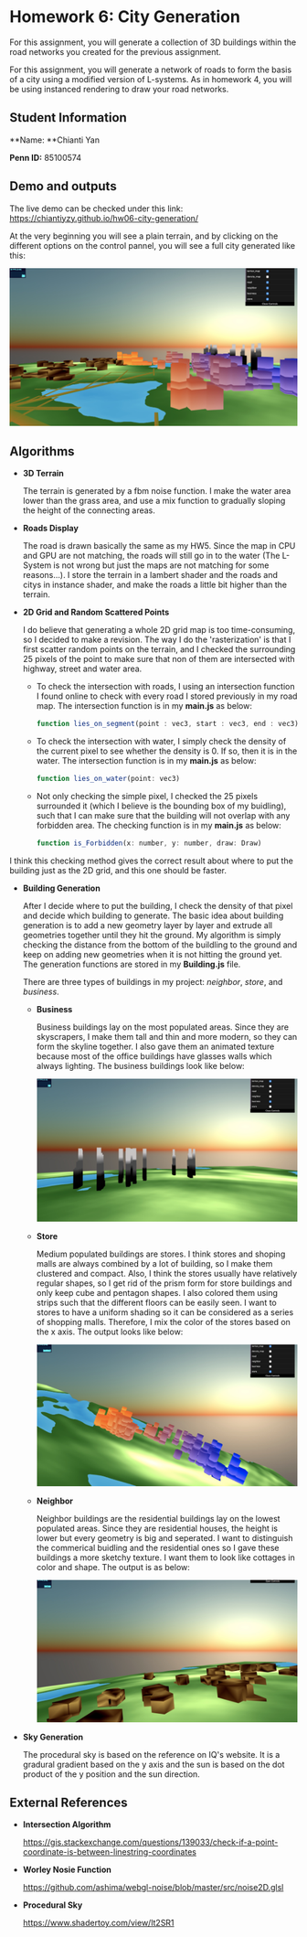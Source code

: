 # Homework 6: City Generation

For this assignment, you will generate a collection of 3D buildings within the road networks you created for the previous assignment.

For this assignment, you will generate a network of roads to form the basis of a city using a modified version of L-systems. As in homework 4, you will be using instanced rendering to draw your road networks.

## Student Information
**Name: **Chianti Yan

**Penn ID:** 85100574



## Demo and outputs 

The live demo can be checked under this link: <https://chiantiyzy.github.io/hw06-city-generation/>

At the very beginning you will see a plain terrain, and by clicking on the different options on the control pannel, you will see a full city generated like this: 

![](whole.jpeg)



## Algorithms

+ **3D Terrain**

  The terrain is generated by a fbm noise function. I make the water area lower than the grass area, and use a mix function to gradually sloping the height of the connecting areas. 

+ **Roads Display**

  The road is drawn basically the same as my HW5. Since the map in CPU and GPU are not matching, the roads will still go in to the water (The L-System is not wrong but just the maps are not matching for some reasons…). I store the terrain in a lambert shader and the roads and citys in  instance shader, and make the roads a little bit higher than the terrain.

+ **2D Grid and Random Scattered Points**

  I do believe that generating a whole 2D grid map is too time-consuming, so I decided to make a revision. The way I do the 'rasterization' is that I first scatter random points on the terrain, and I checked the surrounding 25 pixels of the point to make sure that non of them are intersected with highway, street and water area. 

  + To check the intersection with roads, I using an intersection function I found online to check with every road I stored previously in my road map. The intersection function is in my **main.js** as below:

    ```javascript
    function lies_on_segment(point : vec3, start : vec3, end : vec3)
    ```

  + To check the intersection with water, I simply check the density of the current pixel to see whether the density is 0. If so, then it is in the water. The intersection function is in my **main.js** as below:

    ```javascript
    function lies_on_water(point: vec3)
    ```

  + Not only checking the simple pixel, I checked the 25 pixels surrounded it (which I believe is the bounding box of my buidling), such that I can make sure that the building will not overlap with any forbidden area.  The checking function is in my **main.js** as below:

    ```javascript
    function is_Forbidden(x: number, y: number, draw: Draw) 
    ```

I think this checking method gives the correct result about where to put the building just as the 2D grid, and this one should be faster. 

+ **Building Generation**

  After I decide where to put the building, I check the density of that pixel and decide which building to generate. The basic idea about building generation is to add a new geometry layer by layer and extrude all geometries together until they hit the ground. My algorithm is simply checking the distance from the bottom of the buildling to the ground and keep on adding new geometries when it is not hitting the ground yet. The generation functions are stored in my **Building.js** file.

  There are three types of buildings in my project: *neighbor*, *store*, and *business*.

  + **Business**

    Business buildings lay on the most populated areas. Since they are skyscrapers, I make them tall and thin and more modern, so they can form the skyline together. I also gave them an animated texture because most of the office buildings have glasses walls which always lighting. The business buildings look like below:

    ![](business.jpeg)

  + **Store**

    Medium populated buildings are stores. I think stores and shoping malls are always combined by a lot of building, so I make them clustered and compact. Also, I think the stores usually have relatively regular shapes, so I get rid of the prism form for store buildings and only keep cube and pentagon shapes. I also colored them using strips such that the different floors can be easily seen. I want to stores to have a uniform shading so it can be considered as a series of shopping malls. Therefore, I mix the color of the stores based on the x axis. The output looks like below:

    ![](store.jpeg)

  + **Neighbor**

    Neighbor buildings are the residential buildings lay on the lowest populated areas. Since they are residential houses, the height is lower but every geometry is big and seperated. I want to distinguish the commerical buidling and the residential ones so I gave these buildings a more sketchy texture. I want them to look like cottages in color and shape. The output is as below:

    ![](neighbor.jpeg)

+ **Sky Generation**

  The procedural sky is based on the reference on IQ's website. It is a gradural gradient based on the y axis and the sun is based on the dot product of the y position and the sun direction. 

  

## External References 

- **Intersection Algorithm** 

  <https://gis.stackexchange.com/questions/139033/check-if-a-point-coordinate-is-between-linestring-coordinates>

- **Worley Nosie Function**

  <https://github.com/ashima/webgl-noise/blob/master/src/noise2D.glsl>

- **Procedural Sky**

  <https://www.shadertoy.com/view/lt2SR1>

  

